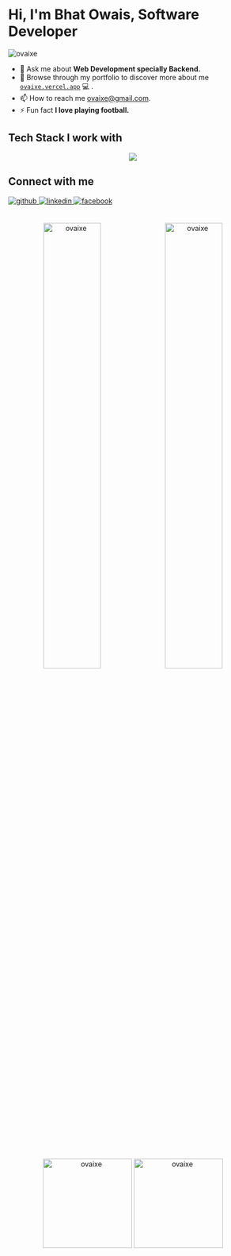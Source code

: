 <!-- <div align="center">
  <img src="https://user-images.githubusercontent.com/42115530/92640221-9728ca00-f2fa-11ea-8994-c72b26e937de.gif" align="center"/>
</div> -->

# Hi, I'm Bhat Owais, Software Developer
<!-- <p align="center"> 
  Visitors count<br>
  <img src="https://profile-counter.glitch.me/mustafiz04/count.svg" />
</p> -->
<p align="left"> <img src="https://komarev.com/ghpvc/?username=ovaixe" alt="ovaixe" /> </p>
<!-- - 🤔 I’m looking for help with in form of contributions to my [`Startup`](https://codesthaan.com/). -->
<!-- - 📝 I regulary write articles on [`codesthaan`](https://codesthaan.com/blog/). -->

<!-- - 🔭 I'm currently employed at [`Medibuddy`](https://www.medibuddy.in/). -->
- 💬 Ask me about **Web Development specially Backend.**
- 👨‍ Browse through my portfolio to discover more about me [`ovaixe.vercel.app`](https://ovaixe.vercel.app) 💻 .
- 📫 How to reach me ovaixe@gmail.com.
- ⚡ Fun fact **I love playing football.**

<!-- <a id="raw-url" href="https://chrome.google.com/webstore/detail/codesyncer/cckfbmeiclkanjojbhblebmdlkibjnkl?hl=en">Download CodeSyncer Chrome Extension</a> -->


## Tech Stack I work with
<p align="center">
  <a href="https://skillicons.dev">
    <img src="https://skillicons.dev/icons?i=python,go,javascript,ts,nodejs,django,express,nestjs,nextjs,react,tailwind,materialui,postgres,mysql,mongodb,redis,docker,aws,azure,git,github,bash,linux,vercel,vim" />
  </a>
</p>

## Connect with me
<div>
  <a href="https://github.com/ovaixe" target="_blank">
    <img src=https://img.shields.io/badge/github-%2324292e.svg?&style=for-the-badge&logo=github&logoColor=white alt=github style="margin-bottom: 5px;" />
  </a>
  <a href="https://www.linkedin.com/in/ovaixe/" target="_blank">
    <img src=https://img.shields.io/badge/linkedin-%231E77B5.svg?&style=for-the-badge&logo=linkedin&logoColor=white alt=linkedin style="margin-bottom: 5px;" />
  </a>
  <a href="https://www.twitter.com/ovaixe/" target="_blank">
    <img src=https://img.shields.io/badge/twitter-%232E87FB.svg?&style=for-the-badge&logo=twitter&logoColor=white alt=facebook style="margin-bottom: 5px;" />
  </a>
<!--   <a href="https://instagram.com/ovaixe" target="_blank">
    <img src=https://img.shields.io/badge/instagram-%23000000.svg?&style=for-the-badge&logo=instagram&logoColor=white alt=instagram style="margin-bottom: 5px;" />
</a>  -->
</div> 

<br>
<p align ="center">
  <img src="https://github-readme-stats.vercel.app/api?username=ovaixe&show_icons=true&locale=en" alt="ovaixe" alt="ovaixe" width="48%" /> 
   <img src ="https://github-readme-streak-stats.herokuapp.com?user=ovaixe" alt="ovaixe" width="48%"/>
</p>
<p align ="center">
  <img height="180em"  src="https://github-profile-summary-cards.vercel.app/api/cards/profile-details?username=ovaixe&theme=default" alt="ovaixe"/>
  <img height="180em"  src="https://github-profile-summary-cards.vercel.app/api/cards/productive-time?username=ovaixe&theme=default" alt="ovaixe"/>
</p>


<!-- <a href="https://www.buymeacoffee.com/mustafizkaifee" target="_blank">
    <img height=50px src=https://img.shields.io/badge/Buy_Me_A_Coffee-FFDD00?style=for-the-badge&logo=buy-me-a-coffee&logoColor=black alt=buymecoffee style="margin-bottom: 5px;" />
</a>
 -->

